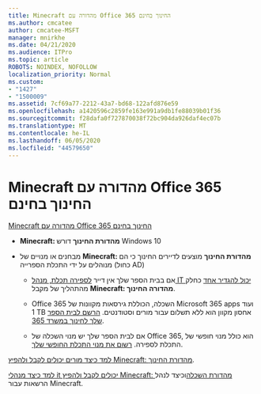 ```yaml
---
title: Minecraft מהדורה עם Office 365 החינוך בחינם
ms.author: cmcatee
author: cmcatee-MSFT
manager: mnirkhe
ms.date: 04/21/2020
ms.audience: ITPro
ms.topic: article
ROBOTS: NOINDEX, NOFOLLOW
localization_priority: Normal
ms.custom:
- "1427"
- "1500009"
ms.assetid: 7cf69a77-2212-43a7-bd68-122afd876e59
ms.openlocfilehash: a1420596c2859fe163e991a9db1fe88039b01f36
ms.sourcegitcommit: f28dafa0f727870038f72bc904da926daf4ec07b
ms.translationtype: MT
ms.contentlocale: he-IL
ms.lasthandoff: 06/05/2020
ms.locfileid: "44579650"
---
```

# <a name="minecraft-edition-with-office-365-education-for-free"></a>Minecraft מהדורה עם Office 365 החינוך בחינם

[Minecraft מהדורה עם Office 365 החינוך בחינם](https://docs.microsoft.com/education/windows/get-minecraft-for-education)
  
- **Minecraft: מהדורת החינוך** דורש Windows 10

- מבחנים או מנויים של **Minecraft: מהדורת החינוך** מוצעים לדיירים החינוך כי הם מנוהלים על ידי התכלת הספרייה (כחול AD)

  - אם בבית הספר שלך אין דייר [לספירה תכלת, מנהל IT יכול להגדיר אחד](https://docs.microsoft.com/education/windows/school-get-minecraft) כחלק מהתהליך של מקבל **Minecraft: מהדורה החינוך**.

  - Office 365 השכלה, הכוללת גירסאות מקוונות של Microsoft 365 apps ועוד 1 TB אחסון מקוון הוא ללא תשלום עבור מורים וסטודנטים. [הרשם לבית הספר שלך לחינוך במשרד 365](https://products.office.com/academic/office-365-education-plan).

  - אם לבית הספר שלך יש מנוי השכלה של Office 365, הוא כולל מנוי חופשי של התכלת לספירה. [רשום את מנוי התכלת החופשי שלך](https://msdn.microsoft.com/library/windows/hardware/mt703369%28v=vs.85%29.aspx).

[למד כיצד מורים יכולים לקבל ולהפיץ Minecraft: מהדורת החינוך](https://docs.microsoft.com/education/windows/teacher-get-minecraft).
  
[למד כיצד מנהלי it יכולים לקבל ולהפיץ Minecraft: מהדורת השכלה](https://docs.microsoft.com/education/windows/school-get-minecraft)וכיצד לנהל הרשאות עבור Minecraft.